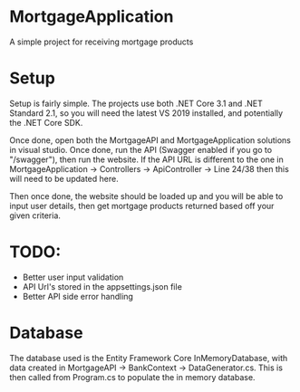 # MortgageApplication
A simple project for receiving mortgage products

# Setup
Setup is fairly simple. The projects use both .NET Core 3.1 and .NET Standard 2.1, so you will need the latest VS 2019 installed, and potentially the .NET Core SDK.

Once done, open both the MortgageAPI and MortgageApplication solutions in visual studio. Once done, run the API (Swagger enabled if you go to "/swagger"), then run the website.
If the API URL is different to the one in MortgageApplication -> Controllers -> ApiController -> Line 24/38 then this will need to be updated here. 

Then once done, the website should be loaded up and you will be able to input user details, then get mortgage products returned based off your given criteria. 

# TODO: 
- Better user input validation 
- API Url's stored in the appsettings.json file
- Better API side error handling

# Database
The database used is the Entity Framework Core InMemoryDatabase, with data created in MortgageAPI -> BankContext -> DataGenerator.cs. This is then called from Program.cs to populate the in memory database.


